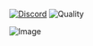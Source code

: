 [![Discord](https://img.shields.io/badge/chat-on%20discord-blue.svg)](https://discord.gg/yhBX6KT)
![Quality](https://img.shields.io/badge/code%20quality-A-brightgreen)

![Image](https://i.ibb.co/m6hMsx2/Unbenannt.png)
